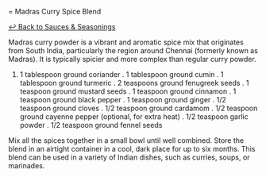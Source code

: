 = Madras Curry Spice Blend

[&larrhk; Back to Sauces &amp; Seasonings](./README.md)

Madras curry powder is a vibrant and aromatic spice mix that originates from South India, particularly the region around Chennai (formerly known as Madras). It is typically spicier and more complex than regular curry powder.

1. 1 tablespoon ground coriander
. 1 tablespoon ground cumin
. 1 tablespoon ground turmeric
. 2 teaspoons ground fenugreek seeds
. 1 teaspoon ground mustard seeds
. 1 teaspoon ground cinnamon
. 1 teaspoon ground black pepper
. 1 teaspoon ground ginger
. 1/2 teaspoon ground cloves
. 1/2 teaspoon ground cardamom
. 1/2 teaspoon ground cayenne pepper (optional, for extra heat)
. 1/2 teaspoon garlic powder
. 1/2 teaspoon ground fennel seeds

Mix all the spices together in a small bowl until well combined. Store the blend in an airtight container in a cool, dark place for up to six months. This blend can be used in a variety of Indian dishes, such as curries, soups, or marinades.